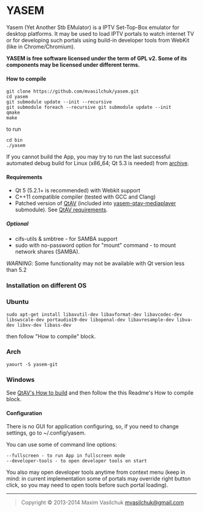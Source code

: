 # YASEM

Yasem (Yet Another Stb EMulator) is a IPTV Set-Top-Box emulator for desktop platforms. It may be used to load IPTV portals to watch internet TV or for developing such portals using build-in developer tools from WebKit (like in Chrome/Chromium).

**YASEM is free software licensed under the term of GPL v2. Some of its components may be licensed under different terms.**

#### How to compile
    
    git clone https://github.com/mvasilchuk/yasem.git
    cd yasem
    git submodule update --init --recursive
    git submodule foreach --recursive git submodule update --init 
    qmake
    make

to run

    cd bin
    ./yasem
    
If you cannot build the App, you may try to run the last successful automated debug build for Linux (x86_64; Qt 5.3 is needed) from [archive](http://jenkins.mvas.eu/job/yasem/default/lastBuild/artifact/bin/*zip*/bin.zip).

#### Requirements

* Qt 5 (5.2.1+ is recommended) with Webkit support
* C++11 compatible compiler (tested with GCC and Clang)
* Patched version of [QtAV](https://github.com/wang-bin/QtAV) (included into [yasem-qtav-mediaplayer](https://github.com/mvasilchuk/yasem-qtav-mediaplayer) submodule). See [QtAV requirements](https://github.com/wang-bin/QtAV#requirements).

##### Optional
* cifs-utils & smbtree - for SAMBA support
* sudo with no-password option for "mount" command - to mount network shares (SAMBA).

_WARNING_: Some functionality may not be available with Qt version less than 5.2

### Installation on different OS

### Ubuntu

    sudo apt-get install libavutil-dev libavformat-dev libavcodec-dev libswscale-dev portaudio19-dev libopenal-dev libavresample-dev libva-dev libxv-dev libass-dev

then follow "How to compile" block.

### Arch

    yaourt -S yasem-git

### Windows

See [QtAV's How to build](https://github.com/wang-bin/QtAV/wiki/Build-QtAV) and then follow the this Readme's How to compile block.

#### Configuration

There is no GUI for application configuring, so, if you need to change settings, go to ~/.config/yasem.

You can use some of command line options:

    --fullscreen - to run App in fullscreen mode
    --developer-tools - to open developer tools on start
    
You also may open developer tools anytime from context menu (keep in mind: in current implementation some of portals may override right button click, so you may need to open tools before such portal loading).

- - -

> Copyright &copy; 2013-2014 Maxim Vasilchuk mvasilchuk@gmail.com

